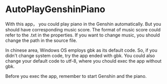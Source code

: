 # AutoPlayGenshinPiano
With this app， you could play piano in the Genshin automatically. But you should have corresponding music score.
The format of music score could refer to the .txt in the properties.
If you want to change music, you should change the path in the source file.


In chinese area, Windows OS employs gbk as its default code. So, if you didn't change system code, try the app ended with gbk.
You could also change your default code to utf-8, where you chould exec the app without gbk.

Before you exec the app, remember to start Genshin and the piano.

